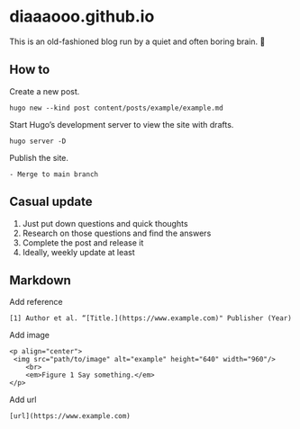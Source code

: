 # diaaaooo.github.io

This is an old-fashioned blog run by a quiet and often boring brain. 🐶


## How to

Create a new post.
```
hugo new --kind post content/posts/example/example.md
```

Start Hugo’s development server to view the site with drafts.
```
hugo server -D
```

Publish the site.
```
- Merge to main branch
```


## Casual update

1. Just put down questions and quick thoughts
2. Research on those questions and find the answers
3. Complete the post and release it
4. Ideally, weekly update at least


## Markdown

Add reference
```
[1] Author et al. “[Title.](https://www.example.com)" Publisher (Year)

```

Add image
```
<p align="center">
 <img src="path/to/image" alt="example" height="640" width="960"/>
    <br>
    <em>Figure 1 Say something.</em>
</p>
```

Add url
```
[url](https://www.example.com)
```
